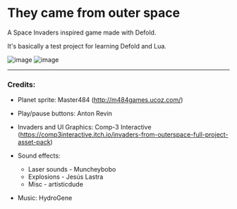 # They came from outer space

A Space Invaders inspired game made with Defold.

It's basically a test project for learning Defold and Lua.

![image](https://github.com/spyros1973/theycamefromouterspace/assets/1493552/181b7f15-ad01-41c8-93b5-91d7d7435c94)
![image](https://github.com/spyros1973/theycamefromouterspace/assets/1493552/18dd12a2-d05d-4e49-9d23-96fb7f70c850)

---
### Credits:

- Planet sprite:
Master484  (http://m484games.ucoz.com/)

- Play/pause buttons:
Anton Revin

- Invaders and UI Graphics:
Comp-3 Interactive (https://comp3interactive.itch.io/invaders-from-outerspace-full-project-asset-pack)

- Sound effects:
  - Laser sounds - Muncheybobo 
  - Explosions - Jesús Lastra
  - Misc - artisticdude

- Music:
HydroGene
